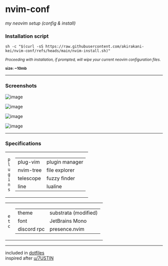 # nvim-conf
*my neovim setup (config & install)*
<br>

### Installation script
```shell
sh -c "$(curl -sS https://raw.githubusercontent.com/akirakani-kei/nvim-conf/refs/heads/main/nvim-install.sh)"
```
<sub> *Proceeding with installation, if prompted, will wipe your current neovim configuration files.*

<sub> **size: ~10mb**

---
### Screenshots
![image](https://github.com/user-attachments/assets/7aedd054-b11a-46dd-a8db-9d933404df6b)

![image](https://github.com/user-attachments/assets/b55e3763-7905-4741-9cd2-6473d91a58ae)

![image](https://github.com/user-attachments/assets/32ddf0ea-8f11-4a0e-9bd9-c73a28742089)

![image](https://github.com/user-attachments/assets/c6e4a2ce-8c1c-4ec6-8561-fab5fb1fcf9a)


---
### Specifications

<table><tr><td>
  <code>p</code><br><code>l</code><br><code>u</code><br><code>g</code><br><code>i</code><br><code>n</code><br><code>s</code></td><td><table>
  <tr><td>plug-vim</td><td>plugin manager</td></tr>
  <tr><td>nvim-tree</td><td>file explorer</td></tr>
  <tr><td>telescope</td><td>fuzzy finder</td></tr>
  <tr><td>line</td><td>lualine</td></tr>
  </table>
</td></tr></table>

<table><tr><td>
  <code>e</code><br><code>t</code><br><code>c</code></td><td><table>
  <tr><td>theme</td><td>substrata (modified)</td></tr>
  <tr><td>font</td><td>JetBrains Mono</td></tr>
  <tr><td>discord rpc</td><td>presence.nvim</td></tr>
  </table>
</td></tr></table>

---
included in [dotfiles](https://github.com/akirakani-kei/dotfiles)
<br>
inspired after [u/7USTIN](https://github.com/7USTIN/dotfiles/)
